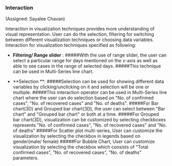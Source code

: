 ### Interaction



(Assigned: Sayalee Chavan)



Interaction in visualization techniques provides more understanding of visual representation. User can do the selection, filtering for switching between different visualization techniques or choosing data variables.
Interaction for visualization techniques specified as following:
-  **Filtering/ Range slider** :
#####With the use of range slider, the user can select a particular range for days mentioned on the x-axis as well as able to see cases in the range of selected days. 
#####This technique can be used in Multi-Series line chart.

- **Selection **:
#####Selection can be used for showing different data variables by clicking/unclicking on it and selection will be one or multiple.
#####This interaction operator can be used in Multi-Series line chart where the user can do selection based on "No. of confirmed cases", "No. of recovered cases" and "No. of deaths".
#####For Bar chart(3D) and Grouped bar chart(3D), the user can select between "Bar chart" and "Grouped bar chart" or both at a time.
#####For Grouped bar chart(3D), visualization can be customized by selecting checkboxes represents "No. of confirmed cases", "No. of recovered cases" and "No. of deaths" 
#####For Scatter plot multi-series, User can customize the visualization by selecting the checkbox in legends based on gender(male/ female)
#####For Bubble Chart, User can customize visualization by selecting the checkbox which consists of "Total confirmed cases", "No. of recovered cases", "No. of deaths" parameters.